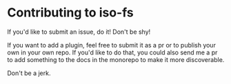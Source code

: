 # Contributing to iso-fs

If you'd like to submit an issue, do it!  Don't be shy!

If you want to add a plugin, feel free to submit it as a pr or to publish your
own in your own repo.  If you'd like to do that, you could also send me a pr to
add something to the docs in the monorepo to make it more discoverable.

Don't be a jerk.
